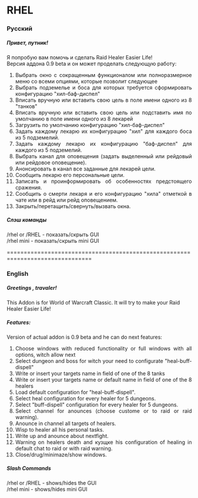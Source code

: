 <h1>RHEL</h1>
<h3>Русский</h3>
<h5>Привет, путник!</h3>
<p><div>Я попробую вам помочь и сделать Raid Healer Easier Life!<div>
<div>Версия аддона 0.9 beta и он может проделать следующую работу:<div></p>
<ol>
<li style="text-align: justify;">Выбрать окно с сокращенным функционалом или полноразмерное меню со всеми опциями, которые позволит следующее</li>
<li style="text-align: justify;">Выбрать подземелье и боса для которых требуется сформировать конфигурацию "хил-баф-диспел"</li>
<li style="text-align: justify;">Вписать вручную или вставить свою цель в поле имени одного из 8 "танков"</li>
<li style="text-align: justify;">Вписать вручную или вставить свою цель или подставить имя по умолчанию в поле имени одного из 8 лекарей</li>
<li style="text-align: justify;">Загрузить по умолчанию конфигурацию "хил-баф-диспел"</li>
<li style="text-align: justify;">Задать каждому лекарю их конфигурацию "хил" для каждого боса из 5 подземелий.</li>
<li style="text-align: justify;">Задать каждому лекарю их конфигурацию "баф-диспел" для каждого из 5 подземелий.</li>
<li style="text-align: justify;">Выбрать канал для оповещения (задать выделенный или рейдовый или рейдовое оповещение).</li>
<li style="text-align: justify;">Анонсировать в канал все заданные для лекарей цели.</li>
<li style="text-align: justify;">Сообщить лекарю его персональные цели.</li>
<li style="text-align: justify;">Записать и проинформировать об особенностях предстоящего сражения.</li>
<li style="text-align: justify;">Сообщить о смерти лекаря и его конфигурацию "хила" отметкой в чате или в рейд или рейд оповещением.</li>
<li style="text-align: justify;">Закрыть/перетащить/свернуть/вызвать окна.</li>
</ol>
 
<h5>Слэш команды</h5>
<div>/rhel or /RHEL - показать/скрыть GUI</div>
<div>/rhel mini - показать/скрыть mini GUI</div>
  
===============================================================================

<h3>English</h3>
<h5>Greetings , travaler!</h3>
<p><div>This Addon is for World of Warcraft Classic. It will try to make your Raid Healer Easier Life!<div>
<h5>Features:</h3>
<div>Version of actual addon is 0.9 beta and he can do next features:<div></p>
<ol>
<li style="text-align: justify;">Choose windows with reduced functionality or full windows with all options, witch allow next</li>
<li style="text-align: justify;">Select dungeon and boss for witch your need to configurate "heal-buff-dispell"</li>
<li style="text-align: justify;">Write or insert your targets name in field of one of the 8 tanks</li>
<li style="text-align: justify;">Write or insert your targets name or default name in field of one of the 8 healers</li>
<li style="text-align: justify;">Load default configuration for "heal-buff-dispell".</li>
<li style="text-align: justify;">Select heal configuration for every healer for 5 dungeons.</li>
<li style="text-align: justify;">Select "buff-dispell" configuration for every healer for 5 dungeons.</li>
<li style="text-align: justify;">Select channel for anounces (choose custome or to raid or raid warning).</li>
<li style="text-align: justify;">Anounce in channel all targets of healers.</li>
<li style="text-align: justify;">Wisp to healer all his personal tasks.</li> 
<li style="text-align: justify;">Write up and anounce about nextfight.</li>
<li style="text-align: justify;">Warning on healers death and кузщке his configuration of healing in default chat to raid or with raid warning.</li>
<li style="text-align: justify;">Close/drug/minimaze/show windows.</li>
</ol>

<h5>Slash Commands</h5>
<div>/rhel or /RHEL - shows/hides the GUI</div>
<div>/rhel mini - shows/hides mini GUI</div>


